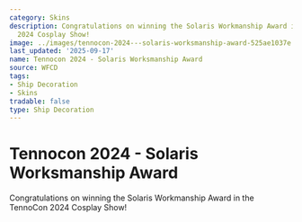 ```yaml
---
category: Skins
description: Congratulations on winning the Solaris Workmanship Award in the TennoCon
  2024 Cosplay Show!
image: ../images/tennocon-2024---solaris-worksmanship-award-525ae1037e.png
last_updated: '2025-09-17'
name: Tennocon 2024 - Solaris Worksmanship Award
source: WFCD
tags:
- Ship Decoration
- Skins
tradable: false
type: Ship Decoration
---
```


# Tennocon 2024 - Solaris Worksmanship Award

Congratulations on winning the Solaris Workmanship Award in the TennoCon 2024 Cosplay Show!

